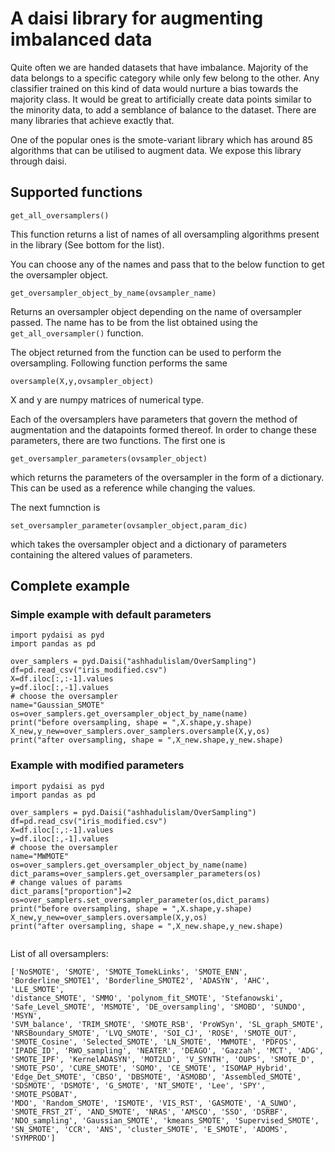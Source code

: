 # A daisi library for augmenting imbalanced data

Quite often we are handed datasets that have imbalance. Majority of the data belongs to a specific category while only few belong to the other. Any classifier trained on this kind of data would nurture a bias towards the majority class. It would be great to artificially create data points similar to the minority data, to add a semblance of balance to the dataset. There are many libraries that achieve exactly that.

One of the popular ones is the smote-variant library which has around 85 algorithms that can be utilised to augment data. We expose this library through daisi.

## Supported functions


```
get_all_oversamplers()
```

This function returns a list of names of all oversampling algorithms present in the library (See bottom for the list).
 
You can choose any of the names and pass that to the below function to get the oversampler object.

```
get_oversampler_object_by_name(ovsampler_name)
```
Returns an oversampler object depending on the name of oversampler passed. The name has to be from the list obtained using the ```get_all_oversampler()``` function.

The object returned from the function can be used to perform the oversampling. Following function performs the same
```
oversample(X,y,ovsampler_object)
```

X and y are numpy matrices of numerical type.

Each of the oversamplers have parameters that govern the method of augmentation and the datapoints formed thereof. In order to change these parameters, there are two functions. The first one is 

```
get_oversampler_parameters(ovsampler_object)
```

which returns the parameters of the oversampler in the form of a dictionary. This can be used as a reference while changing the values.

The next fumnction is 
```
set_oversampler_parameter(ovsampler_object,param_dic)
```
which takes the oversampler object and a dictionary of parameters containing the altered values of parameters.

## Complete example

### Simple example with default parameters

```
import pydaisi as pyd
import pandas as pd

over_samplers = pyd.Daisi("ashhadulislam/OverSampling")
df=pd.read_csv("iris_modified.csv")
X=df.iloc[:,:-1].values
y=df.iloc[:,-1].values
# choose the oversampler	
name="Gaussian_SMOTE"
os=over_samplers.get_oversampler_object_by_name(name)
print("before oversampling, shape = ",X.shape,y.shape)
X_new,y_new=over_samplers.over_samplers.oversample(X,y,os)
print("after oversampling, shape = ",X_new.shape,y_new.shape)

```

### Example with modified parameters


```
import pydaisi as pyd
import pandas as pd

over_samplers = pyd.Daisi("ashhadulislam/OverSampling")
df=pd.read_csv("iris_modified.csv")
X=df.iloc[:,:-1].values
y=df.iloc[:,-1].values
# choose the oversampler	
name="MWMOTE"
os=over_samplers.get_oversampler_object_by_name(name)
dict_params=over_samplers.get_oversampler_parameters(os)
# change values of params
dict_params["proportion"]=2
os=over_samplers.set_oversampler_parameter(os,dict_params)
print("before oversampling, shape = ",X.shape,y.shape)
X_new,y_new=over_samplers.oversample(X,y,os)
print("after oversampling, shape = ",X_new.shape,y_new.shape)


```

List of all oversamplers:
```
['NoSMOTE', 'SMOTE', 'SMOTE_TomekLinks', 'SMOTE_ENN', 'Borderline_SMOTE1', 'Borderline_SMOTE2', 'ADASYN', 'AHC', 'LLE_SMOTE', 
'distance_SMOTE', 'SMMO', 'polynom_fit_SMOTE', 'Stefanowski', 'Safe_Level_SMOTE', 'MSMOTE', 'DE_oversampling', 'SMOBD', 'SUNDO', 'MSYN', 
'SVM_balance', 'TRIM_SMOTE', 'SMOTE_RSB', 'ProWSyn', 'SL_graph_SMOTE', 'NRSBoundary_SMOTE', 'LVQ_SMOTE', 'SOI_CJ', 'ROSE', 'SMOTE_OUT', 
'SMOTE_Cosine', 'Selected_SMOTE', 'LN_SMOTE', 'MWMOTE', 'PDFOS', 'IPADE_ID', 'RWO_sampling', 'NEATER', 'DEAGO', 'Gazzah', 'MCT', 'ADG', 
'SMOTE_IPF', 'KernelADASYN', 'MOT2LD', 'V_SYNTH', 'OUPS', 'SMOTE_D', 'SMOTE_PSO', 'CURE_SMOTE', 'SOMO', 'CE_SMOTE', 'ISOMAP_Hybrid', 
'Edge_Det_SMOTE', 'CBSO', 'DBSMOTE', 'ASMOBD', 'Assembled_SMOTE', 'SDSMOTE', 'DSMOTE', 'G_SMOTE', 'NT_SMOTE', 'Lee', 'SPY', 'SMOTE_PSOBAT', 
'MDO', 'Random_SMOTE', 'ISMOTE', 'VIS_RST', 'GASMOTE', 'A_SUWO', 'SMOTE_FRST_2T', 'AND_SMOTE', 'NRAS', 'AMSCO', 'SSO', 'DSRBF', 
'NDO_sampling', 'Gaussian_SMOTE', 'kmeans_SMOTE', 'Supervised_SMOTE', 'SN_SMOTE', 'CCR', 'ANS', 'cluster_SMOTE', 'E_SMOTE', 'ADOMS', 
'SYMPROD']
```


